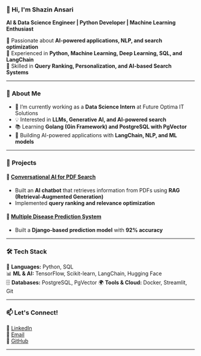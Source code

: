 ### 👋 Hi, I'm Shazin Ansari  

**AI & Data Science Engineer | Python Developer | Machine Learning Enthusiast**  

🔹 Passionate about **AI-powered applications, NLP, and search optimization**  
🔹 Experienced in **Python, Machine Learning, Deep Learning, SQL, and LangChain**  
🔹 Skilled in **Query Ranking, Personalization, and AI-based Search Systems**  

---

### 📌 **About Me**
- 🔭 I’m currently working as a **Data Science Intern** at Future Optima IT Solutions  
- 💡 Interested in **LLMs, Generative AI, and AI-powered search**  
- 📚 Learning **Golang (Gin Framework) and PostgreSQL with PgVector**  
- 🎯 Building AI-powered applications with **LangChain, NLP, and ML models**  

---

### 🚀 **Projects**
#### 🔹 [Conversational AI for PDF Search](https://github.com/shazin21/Mental-Health-ChatBOT)  
- Built an **AI chatbot** that retrieves information from PDFs using **RAG (Retrieval-Augmented Generation)**  
- Implemented **query ranking and relevance optimization**  

#### 🔹 [Multiple Disease Prediction System](https://github.com/shazin21/Multiple-Disease-Prediction)  
- Built a **Django-based prediction model** with **92% accuracy**  

---

### 🛠 **Tech Stack**
🚀 **Languages:** Python, SQL  
📊 **ML & AI:** TensorFlow, Scikit-learn, LangChain, Hugging Face  
🗄 **Databases:** PostgreSQL, PgVector
🌍 **Tools & Cloud:** Docker, Streamlit, Git

---

### 📫 **Let's Connect!**
💼 [LinkedIn](https://linkedin.com/in/shazinansari)  
📧 [Email](mailto:shazinansari1@gmail.com)  
🔗 [GitHub](https://github.com/shazin21)  

---


